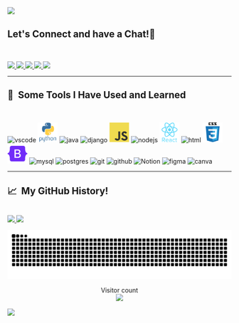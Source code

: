 <p align="left">
  <img src="https://capsule-render.vercel.app/api?type=waving&color=black&text=Hello!&height=100&section=header"/>
</p>

<h2 align="left">
  Let's Connect and have a Chat!💬
</h2><br>

<p align="left">
<a href="https://mail.google.com/mail/u/0/#inbox?compose=new">
  <img height="50" src="https://pngimg.com/uploads/gmail_logo/gmail_logo_PNG12.png"/>
</a>
<a href="https://linktr.ee/mohammedvaraliya">
  <img height="50" src="https://user-images.githubusercontent.com/46517096/166972883-f5f1d88c-0246-4374-88ac-ded0f2cf0699.png"/>
</a>
<a href="https://www.linkedin.com/in/mohammed-varaliya-800632231//">
  <img height="50" src="https://user-images.githubusercontent.com/46517096/166973395-19676cd8-f8ec-4abf-83ff-da8243505b82.png"/>
</a>
<a href="https://twitter.com/Mohammed_8097">
  <img height="50" src="https://user-images.githubusercontent.com/46517096/166974271-91dfa250-d70b-4cb9-8707-f1bda1b708c3.png"/>
</a>
<a href="https://www.instagram.com/mohammed.varaliya.10/">
  <img height="50" src="https://user-images.githubusercontent.com/46517096/166974368-9798f39f-1f46-499c-b14e-81f0a3f83a06.png"/>
</a>
</p>
  
---  
  
<h2> 🚀 &nbsp;Some Tools I Have Used and Learned</h2><br>

<p align="left">
<img src="https://cdn.jsdelivr.net/gh/devicons/devicon/icons/vscode/vscode-original.svg" alt="vscode" width="45" height="45"/>
<img src="https://raw.githubusercontent.com/devicons/devicon/master/icons/python/python-original-wordmark.svg" alt="python" width="45" height="45" />
<img src="https://cdn-icons-png.flaticon.com/512/152/152760.png" alt="java" width="45" height="45"/> 
<img src="https://verbose-equals-true.gitlab.io/django-postgres-vue-gitlab-ecs/django.jpg" alt="django" width="45" height="45"/> 
<img src="https://raw.githubusercontent.com/devicons/devicon/master/icons/javascript/javascript-original.svg" alt="javascript" width="45" height="45" />
<img src="https://cdn-icons-png.flaticon.com/512/5968/5968322.png" alt="nodejs" width="45" height="45" /> 
<img src="https://raw.githubusercontent.com/devicons/devicon/master/icons/react/react-original-wordmark.svg" alt="react" width="45" height="45" />
<img src="https://cdn.jsdelivr.net/gh/devicons/devicon/icons/html5/html5-original.svg" alt="html" width="45" height="45"/>
<img src="https://raw.githubusercontent.com/devicons/devicon/master/icons/css3/css3-original-wordmark.svg" alt="css5" width="45" height="45" />
<img src="https://raw.githubusercontent.com/devicons/devicon/master/icons/bootstrap/bootstrap-plain.svg" alt="bootstrap" width="45" height="45" />
<img src="https://www.freepnglogos.com/uploads/logo-mysql-png/logo-mysql-mysql-logo-png-images-are-download-crazypng-21.png" alt="mysql" width="45" height="45" />
<img src="https://upload.wikimedia.org/wikipedia/commons/thumb/2/29/Postgresql_elephant.svg/1200px-Postgresql_elephant.svg.png" alt="postgres" width="45" height="45" />
<img src="https://cdn.jsdelivr.net/gh/devicons/devicon/icons/git/git-original.svg" alt="git" width="45" height="45"/>
<img src="https://cdn4.iconfinder.com/data/icons/iconsimple-logotypes/512/github-512.png" alt="github" width="45" height="45"/>
<img src="https://upload.wikimedia.org/wikipedia/commons/thumb/e/e9/Notion-logo.svg/1024px-Notion-logo.svg.png" alt="Notion" width="45" height="45"/> 
<img src="https://cdn.jsdelivr.net/gh/devicons/devicon/icons/figma/figma-original.svg" alt="figma" width="45" height="45"/>
<img src="https://cdn-images-1.medium.com/max/1200/1*A6kkoOVJVpXPWewg8axc5w.png" alt="canva" width="45" height="45"/>
</p>

---

<h2> 📈 &nbsp;My GitHub History!</h2><br>
<a href="https://github.com/Mohammedvaraliya">
  <img height="180em" src="https://github-readme-stats.vercel.app/api?username=MohammedVaraliya&theme=noctis_minimus&show_icons=true" />
  <img height="180em" src="https://github-readme-stats.vercel.app/api/top-langs/?username=MohammedVaraliya&theme=noctis_minimus&layout=compact&card_width=350" />
</a>

![Snake animation](https://github.com/Mohammedvaraliya/MohammedVaraliya/blob/output/github-contribution-grid-snake.svg)


<p align="center"> 
  Visitor count<br>
  <img src="https://profile-counter.glitch.me/MohammedVaraliya/count.svg" />
</p>

<p align="left">
  <img src="https://capsule-render.vercel.app/api?type=waving&color=black&height=100&section=footer"/>
</p>

